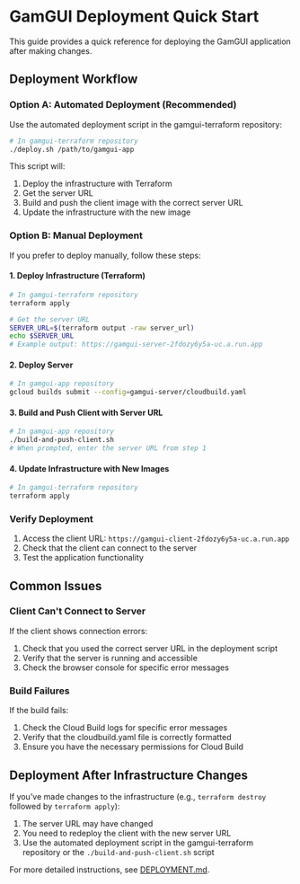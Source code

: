 # GamGUI Deployment Quick Start

This guide provides a quick reference for deploying the GamGUI application after making changes.

## Deployment Workflow

### Option A: Automated Deployment (Recommended)

Use the automated deployment script in the gamgui-terraform repository:

```bash
# In gamgui-terraform repository
./deploy.sh /path/to/gamgui-app
```

This script will:
1. Deploy the infrastructure with Terraform
2. Get the server URL
3. Build and push the client image with the correct server URL
4. Update the infrastructure with the new image

### Option B: Manual Deployment

If you prefer to deploy manually, follow these steps:

#### 1. Deploy Infrastructure (Terraform)

```bash
# In gamgui-terraform repository
terraform apply

# Get the server URL
SERVER_URL=$(terraform output -raw server_url)
echo $SERVER_URL
# Example output: https://gamgui-server-2fdozy6y5a-uc.a.run.app
```

#### 2. Deploy Server

```bash
# In gamgui-app repository
gcloud builds submit --config=gamgui-server/cloudbuild.yaml
```

#### 3. Build and Push Client with Server URL

```bash
# In gamgui-app repository
./build-and-push-client.sh
# When prompted, enter the server URL from step 1
```

#### 4. Update Infrastructure with New Images

```bash
# In gamgui-terraform repository
terraform apply
```

### Verify Deployment

1. Access the client URL: `https://gamgui-client-2fdozy6y5a-uc.a.run.app`
2. Check that the client can connect to the server
3. Test the application functionality

## Common Issues

### Client Can't Connect to Server

If the client shows connection errors:

1. Check that you used the correct server URL in the deployment script
2. Verify that the server is running and accessible
3. Check the browser console for specific error messages

### Build Failures

If the build fails:

1. Check the Cloud Build logs for specific error messages
2. Verify that the cloudbuild.yaml file is correctly formatted
3. Ensure you have the necessary permissions for Cloud Build

## Deployment After Infrastructure Changes

If you've made changes to the infrastructure (e.g., `terraform destroy` followed by `terraform apply`):

1. The server URL may have changed
2. You need to redeploy the client with the new server URL
3. Use the automated deployment script in the gamgui-terraform repository or the `./build-and-push-client.sh` script

For more detailed instructions, see [DEPLOYMENT.md](./DEPLOYMENT.md).
